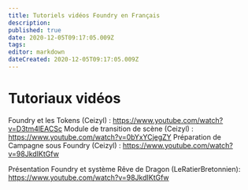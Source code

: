 ```yaml
---
title: Tutoriels vidéos Foundry en Français
description: 
published: true
date: 2020-12-05T09:17:05.009Z
tags: 
editor: markdown
dateCreated: 2020-12-05T09:17:05.009Z
---
```


# Tutoriaux vidéos

Foundry et les Tokens (Ceizyl) : https://www.youtube.com/watch?v=D3tm4lEACSc
Module de transition de scène (Ceizyl) : https://www.youtube.com/watch?v=0bYxYCjegZY
Préparation de Campagne sous Foundry (Ceizyl) : https://www.youtube.com/watch?v=98JkdIKtGfw 

Présentation Foundry et système Rêve de Dragon (LeRatierBretonnien): https://www.youtube.com/watch?v=98JkdIKtGfw

